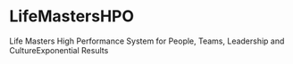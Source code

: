 # LifeMastersHPO
Life Masters High Performance System for People, Teams, Leadership and CultureExponential Results
